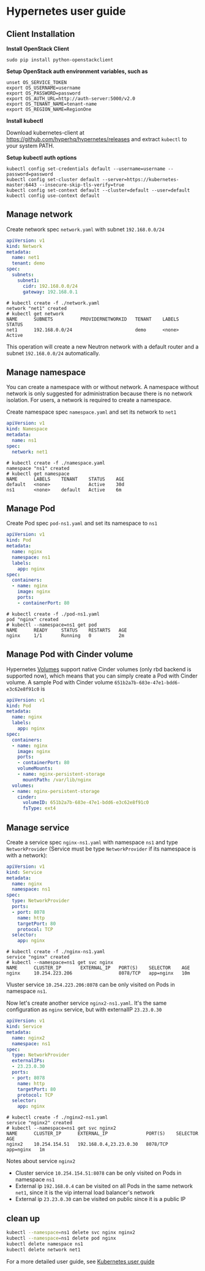 # Hypernetes user guide

## Client Installation

**Install OpenStack Client**

```shell
sudo pip install python-openstackclient
```

**Setup OpenStack auth environment variables, such as**

```shell
unset OS_SERVICE_TOKEN
export OS_USERNAME=username
export OS_PASSWORD=password
export OS_AUTH_URL=http://auth-server:5000/v2.0
export OS_TENANT_NAME=tenant-name
export OS_REGION_NAME=RegionOne
```

**Install kubectl**

Download kubernetes-client at <https://github.com/hyperhq/hypernetes/releases> and extract `kubectl` to your system PATH.

**Setup kubectl auth options**

```shell
kubectl config set-credentials default --username=username --password=password
kubectl config set-cluster default --server=https://kubernetes-master:6443 --insecure-skip-tls-verify=true
kubectl config set-context default --cluster=default --user=default
kubectl config use-context default
```

## Manage network

Create network spec `network.yaml` with subnet `192.168.0.0/24`

```yaml
apiVersion: v1
kind: Network
metadata:
  name: net1
  tenant: demo
spec:
  subnets:
    subnet1:
      cidr: 192.168.0.0/24
      gateway: 192.168.0.1
```

```
# kubectl create -f ./network.yaml
network "net1" created
# kubectl get network
NAME      SUBNETS          PROVIDERNETWORKID   TENANT    LABELS    STATUS
net1      192.168.0.0/24                       demo      <none>    Active
```

This operation will create a new Neutron network with a default router and a subnet `192.168.0.0/24` automatically.

## Manage namespace

You can create a namespace with or without network. A namespace without network is only suggested for administration because there is no network isolation. For users, a network is required to create a namespace.

Create namespace spec `namespace.yaml` and set its network to `net1`

```yaml
apiVersion: v1
kind: Namespace
metadata:
  name: ns1
spec:
  network: net1
```

```
# kubectl create -f ./namespace.yaml
namespace "ns1" created
# kubectl get namespace
NAME      LABELS    TENANT    STATUS    AGE
default   <none>              Active    30d
ns1       <none>    default   Active    6m
```

## Manage Pod

Create Pod spec `pod-ns1.yaml` and set its namespace to `ns1`

```yaml
apiVersion: v1
kind: Pod
metadata:
  name: nginx
  namespace: ns1
  labels:
    app: nginx
spec:
  containers:
  - name: nginx
    image: nginx
    ports:
    - containerPort: 80
```

```
# kubectl create -f ./pod-ns1.yaml
pod "nginx" created
# kubectl --namespace=ns1 get pod
NAME      READY     STATUS    RESTARTS   AGE
nginx     1/1       Running   0          2m
```

## Manage Pod with Cinder volume

Hypernetes [Volumes](http://kubernetes.io/v1.0/docs/user-guide/volumes.html) support native Cinder volumes (only rbd backend is supported now), which means that you can simply create a Pod with Cinder volume. A sample Pod with Cinder volume `651b2a7b-683e-47e1-bdd6-e3c62e8f91c0` is

```yaml
apiVersion: v1
kind: Pod
metadata:
  name: nginx
  labels:
    app: nginx
spec:
  containers:
  - name: nginx
    image: nginx
    ports:
    - containerPort: 80
    volumeMounts:
    - name: nginx-persistent-storage
      mountPath: /var/lib/nginx
  volumes:
  - name: nginx-persistent-storage
    cinder:
      volumeID: 651b2a7b-683e-47e1-bdd6-e3c62e8f91c0
      fsType: ext4
```

## Manage service

Create a service spec `nginx-ns1.yaml` with namespace `ns1` and type `NetworkProvider` (Service must be type `NetworkProvider` if its namespace is with a network):

```yaml
apiVersion: v1
kind: Service
metadata:
  name: nginx
  namespace: ns1
spec:
  type: NetworkProvider
  ports:
  - port: 8078
    name: http
    targetPort: 80
    protocol: TCP
  selector:
    app: nginx
```

```
# kubectl create -f ./nginx-ns1.yaml
service "nginx" created
# kubectl --namespace=ns1 get svc nginx
NAME      CLUSTER_IP       EXTERNAL_IP   PORT(S)    SELECTOR    AGE
nginx     10.254.223.206                 8078/TCP   app=nginx   10m
```

Vluster service `10.254.223.206:8078` can be only visited on Pods in namespace `ns1`.

Now let's create another service `nginx2-ns1.yaml`. It's the same configuration as `nginx` service, but with externalIP `23.23.0.30`

```yaml
apiVersion: v1
kind: Service
metadata:
  name: nginx2
  namespace: ns1
spec:
  type: NetworkProvider
  externalIPs:
  - 23.23.0.30
  ports:
  - port: 8078
    name: http
    targetPort: 80
    protocol: TCP
  selector:
    app: nginx
```

```
# kubectl create -f ./nginx2-ns1.yaml
service "nginx2" created
# kubectl --namespace=ns1 get svc nginx2
NAME      CLUSTER_IP      EXTERNAL_IP              PORT(S)    SELECTOR    AGE
nginx2    10.254.154.51   192.168.0.4,23.23.0.30   8078/TCP   app=nginx   1m
```

Notes about service `nginx2`

* Cluster service `10.254.154.51:8078` can be only visited on Pods in namespace `ns1`
* External ip `192.168.0.4` can be visited on all Pods in the same network `net1`, since it is the vip internal load balancer's network
* External ip `23.23.0.30` can be visited on public since it is a public IP

## clean up

```sh
kubectl --namespace=ns1 delete svc nginx nginx2
kubectl --namespace=ns1 delete pod nginx
kubectl delete namespace ns1
kubectl delete network net1
```

For a more detailed user guide, see [Kubernetes user guide](http://kubernetes.io/v1.0/docs/user-guide/)
